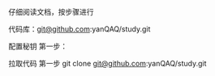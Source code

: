 仔细阅读文档，按步骤进行

代码库：git@github.com:yanQAQ/study.git

配置秘钥
第一步：

拉取代码
第一步 git clone git@github.com:yanQAQ/study.git
